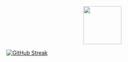 <div id="header" align="center">
  <img src="https://media.giphy.com/media/M9gbBd9nbDrOTu1Mqx/giphy.gif" width="100"/>
</div>

<a href="https://git.io/streak-stats"><img src="https://github-readme-streak-stats.herokuapp.com?user=Furlanski11&theme=whatsapp-dark2" alt="GitHub Streak" /></a>
